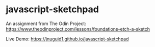 # javascript-sketchpad
An assignment from The Odin Project: https://www.theodinproject.com/lessons/foundations-etch-a-sketch

Live Demo: https://jnuguid1.github.io/javascript-sketchpad